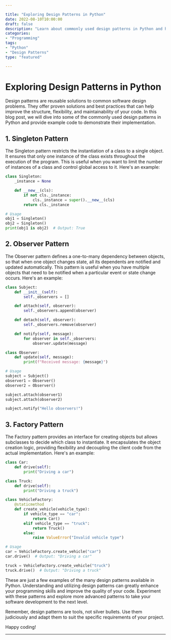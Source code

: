 ```yaml
---

title: "Exploring Design Patterns in Python"
date: 2022-08-10T10:00:00
draft: false
description: "Learn about commonly used design patterns in Python and how they can improve your software development process."
categories:
- "Programming"
tags:
- "Python"
- "Design Patterns"
type: "featured"

---
```


# Exploring Design Patterns in Python

Design patterns are reusable solutions to common software design problems. They offer proven solutions and best practices that can help improve the structure, flexibility, and maintainability of your code. In this blog post, we will dive into some of the commonly used design patterns in Python and provide example code to demonstrate their implementation.

## 1. Singleton Pattern

The Singleton pattern restricts the instantiation of a class to a single object. It ensures that only one instance of the class exists throughout the execution of the program. This is useful when you want to limit the number of instances of a class and control global access to it. Here's an example:

```python
class Singleton:
    _instance = None

    def __new__(cls):
        if not cls._instance:
            cls._instance = super().__new__(cls)
        return cls._instance

# Usage
obj1 = Singleton()
obj2 = Singleton()
print(obj1 is obj2)  # Output: True
```

## 2. Observer Pattern

The Observer pattern defines a one-to-many dependency between objects, so that when one object changes state, all its dependents are notified and updated automatically. This pattern is useful when you have multiple objects that need to be notified when a particular event or state change occurs. Here's an example:

```python
class Subject:
    def __init__(self):
        self._observers = []

    def attach(self, observer):
        self._observers.append(observer)

    def detach(self, observer):
        self._observers.remove(observer)

    def notify(self, message):
        for observer in self._observers:
            observer.update(message)

class Observer:
    def update(self, message):
        print(f"Received message: {message}")

# Usage
subject = Subject()
observer1 = Observer()
observer2 = Observer()

subject.attach(observer1)
subject.attach(observer2)

subject.notify("Hello observers!")
```

## 3. Factory Pattern

The Factory pattern provides an interface for creating objects but allows subclasses to decide which class to instantiate. It encapsulates the object creation logic, providing flexibility and decoupling the client code from the actual implementation. Here's an example:

```python
class Car:
    def drive(self):
        print("Driving a car")

class Truck:
    def drive(self):
        print("Driving a truck")

class VehicleFactory:
    @staticmethod
    def create_vehicle(vehicle_type):
        if vehicle_type == "car":
            return Car()
        elif vehicle_type == "truck":
            return Truck()
        else:
            raise ValueError("Invalid vehicle type")

# Usage
car = VehicleFactory.create_vehicle("car")
car.drive()  # Output: "Driving a car"

truck = VehicleFactory.create_vehicle("truck")
truck.drive()  # Output: "Driving a truck"
```

These are just a few examples of the many design patterns available in Python. Understanding and utilizing design patterns can greatly enhance your programming skills and improve the quality of your code. Experiment with these patterns and explore more advanced patterns to take your software development to the next level.

Remember, design patterns are tools, not silver bullets. Use them judiciously and adapt them to suit the specific requirements of your project.

Happy coding!

---

